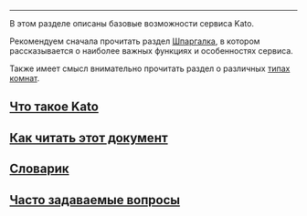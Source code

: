 ***

В этом разделе описаны базовые возможности сервиса Kato. 

Рекомендуем сначала прочитать раздел [Шпаргалка](/articles/ru/general/cheatsheet), в котором рассказывается о наиболее важных функциях и особенностях сервиса.

Также имеет смысл внимательно прочитать раздел о различных [типах комнат](/articles/ru/general/room-types).

## [Что такое Kato](/articles/ru/general/conspectus)
## [Как читать этот документ](/articles/ru/general/notation)
## [Словарик](/articles/ru/general/dictionary)
## [Часто задаваемые вопросы](/articles/ru/general/faq)
